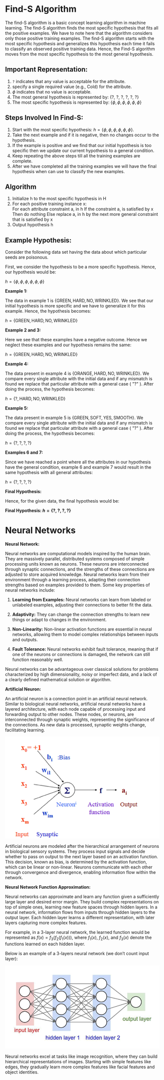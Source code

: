 # Find-S Algorithm

The find-S algorithm is a basic concept learning algorithm in machine learning. The find-S algorithm finds the most specific hypothesis that fits all the positive examples. We have to note here that the algorithm considers only those positive training examples. The find-S algorithm starts with the most specific hypothesis and generalizes this hypothesis each time it fails to classify an observed positive training data. Hence, the Find-S algorithm moves from the most specific hypothesis to the most general hypothesis.

## Important Representation:

1. `?` indicates that any value is acceptable for the attribute.
2. specify a single required value (e.g., Cold) for the attribute.
3. $ϕ$ indicates that no value is acceptable.
4. The most general hypothesis is represented by: {?, ?, ?, ?, ?, ?}
5. The most specific hypothesis is represented by: $\{ϕ, ϕ, ϕ, ϕ, ϕ, ϕ\}$

## Steps Involved In Find-S:

1. Start with the most specific hypothesis: $h = \{ϕ, ϕ, ϕ, ϕ, ϕ, ϕ\}$.
2. Take the next example and if it is negative, then no changes occur to the hypothesis.
3. If the example is positive and we find that our initial hypothesis is too specific then we update our current hypothesis to a general condition.
4. Keep repeating the above steps till all the training examples are complete.
5. After we have completed all the training examples we will have the final hypothesis when can use to classify the new examples.

## Algorithm

1. Initialize h to the most specific hypothesis in H 
2. For each positive training instance x:  
    For each attribute constraint a, in h 
        If the constraint a, is satisfied by x 
            Then do nothing 
    Else replace a, in h by the next more general constraint that is satisfied by x 
3. Output hypothesis h 

## Example Hypothesis:

Consider the following data set having the data about which particular seeds are poisonous. 

First, we consider the hypothesis to be a more specific hypothesis. Hence, our hypothesis would be:

$h = \{ϕ, ϕ, ϕ, ϕ, ϕ, ϕ\}$

**Example 1:**

The data in example 1 is $\{ \text{GREEN}, \text{HARD}, \text{NO}, \text{WRINKLED} \}$. We see that our initial hypothesis is more specific and we have to generalize it for this example. Hence, the hypothesis becomes:

$h = \{ \text{GREEN}, \text{HARD}, \text{NO}, \text{WRINKLED} \}$

**Example 2 and 3:**

Here we see that these examples have a negative outcome. Hence we neglect these examples and our hypothesis remains the same:

$h = \{ \text{GREEN}, \text{HARD}, \text{NO}, \text{WRINKLED} \}$

**Example 4:**

The data present in example 4 is $\{ \text{ORANGE}, \text{HARD}, \text{NO}, \text{WRINKLED} \}$. We compare every single attribute with the initial data and if any mismatch is found we replace that particular attribute with a general case ( "?" ). After doing the process, the hypothesis becomes:

$h = \{ ?, \text{HARD}, \text{NO}, \text{WRINKLED} \}$

**Example 5:**

The data present in example 5 is $\{ \text{GREEN}, \text{SOFT}, \text{YES}, \text{SMOOTH} \}$. We compare every single attribute with the initial data and if any mismatch is found we replace that particular attribute with a general case ( "?" ). After doing the process, the hypothesis becomes:

$h = \{ ?, ?, ?, ? \}$

**Examples 6 and 7:**

Since we have reached a point where all the attributes in our hypothesis have the general condition, example 6 and example 7 would result in the same hypothesis with all general attributes:

$h = \{ ?, ?, ?, ? \}$

**Final Hypothesis:**

Hence, for the given data, the final hypothesis would be:

**Final Hypothesis: $h = \{ ?, ?, ?, ? \}$**


# Neural Networks

**Neural Network:**

Neural networks are computational models inspired by the human brain. They are massively parallel, distributed systems composed of simple processing units known as neurons. These neurons are interconnected through synaptic connections, and the strengths of these connections are adjusted to store acquired knowledge. Neural networks learn from their environment through a learning process, adapting their connection strengths based on examples provided to them. Some key properties of neural networks include:

1. **Learning from Examples:** Neural networks can learn from labeled or unlabeled examples, adjusting their connections to better fit the data.
   
2. **Adaptivity:** They can change the connection strengths to learn new things or adapt to changes in the environment.

3. **Non-Linearity:** Non-linear activation functions are essential in neural networks, allowing them to model complex relationships between inputs and outputs.

4. **Fault Tolerance:** Neural networks exhibit fault tolerance, meaning that if one of the neurons or connections is damaged, the network can still function reasonably well.

Neural networks can be advantageous over classical solutions for problems characterized by high dimensionality, noisy or imperfect data, and a lack of a clearly defined mathematical solution or algorithm.

**Artificial Neuron:**

An artificial neuron is a connection point in an artificial neural network. Similar to biological neural networks, artificial neural networks have a layered architecture, with each node capable of processing input and forwarding output to other nodes. These nodes, or neurons, are interconnected through synaptic weights, representing the significance of the connections. As new data is processed, synaptic weights change, facilitating learning.

![](img/2024-03-19-06-41-11.png)

Artificial neurons are modeled after the hierarchical arrangement of neurons in biological sensory systems. They process input signals and decide whether to pass on output to the next layer based on an activation function. This decision, known as bias, is determined by the activation function, which can be linear or non-linear. Neurons communicate with each other through convergence and divergence, enabling information flow within the network.

**Neural Network Function Approximation:**

Neural networks can approximate and learn any function given a sufficiently large layer and desired error margin. They build complex representations on top of simple ones, learning new feature spaces through hidden layers. In a neural network, information flows from inputs through hidden layers to the output layer. Each hidden layer learns a different representation, with later layers capturing more complex features.

For example, in a 3-layer neural network, the learned function would be represented as $f(x) = f_3(f_2(f_1(x)))$, where $f_1(x)$, $f_2(x)$, and $f_3(x)$ denote the functions learned on each hidden layer.

Below is an example of a 3-layers neural network (we don’t count input layer): 

![](img/2024-03-19-06-47-34.png)

Neural networks excel at tasks like image recognition, where they can build hierarchical representations of images. Starting with simple features like edges, they gradually learn more complex features like facial features and object identities.